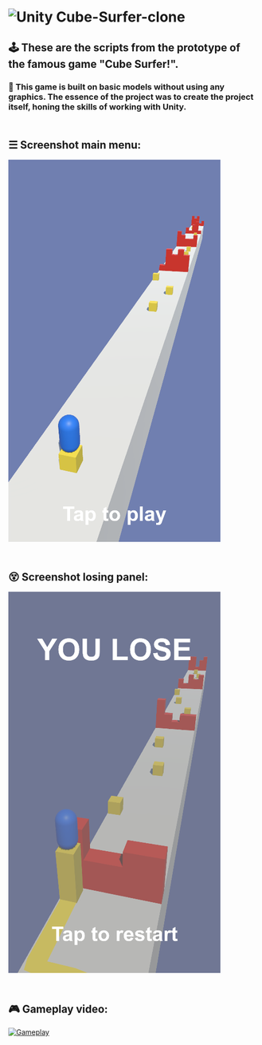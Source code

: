 # ![Unity](https://img.shields.io/badge/unity-%23000000.svg?style=for-the-badge&logo=unity&logoColor=white) Cube-Surfer-clone 
## 🕹️ These are the scripts from the prototype of the famous game "Cube Surfer!".
### 🔨 This game is built on basic models without using any graphics. The essence of the project was to create the project itself, honing the skills of working with Unity.

## <br> ☰ Screenshot main menu:
![MainMenu](/MainMenu.png)

## <br> 😵  Screenshot losing panel:
![DeadPanel](/DeadPanel.png)

## <br> 🎮  Gameplay video:
[![Gameplay](https://img.youtube.com/vi/dZobErQlJsc/hqdefault.jpg)](https://youtube.com/shorts/dZobErQlJsc)
